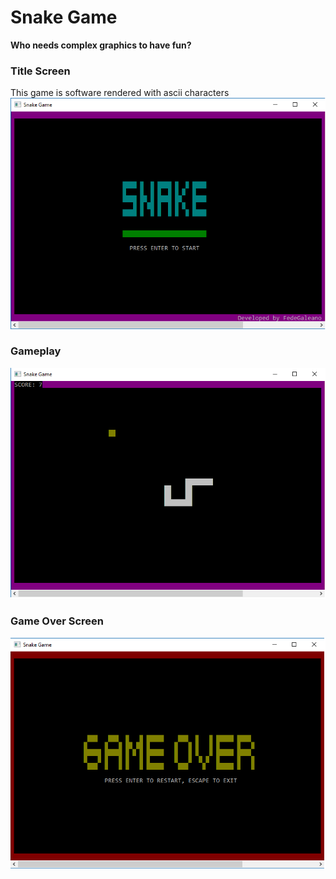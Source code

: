 # Snake Game

**Who needs complex graphics to have fun?**



### Title Screen
This game is software rendered with ascii characters
<img src="screenshots/screenshot-title.png">

### Gameplay
<img src="screenshots/screenshot-gameplay.png">

### Game Over Screen
<img src="screenshots/screenshot-gameover.png">

